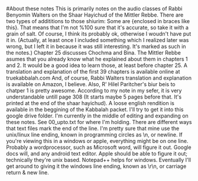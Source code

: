 #About these notes
This is primarily notes on the audio classes of Rabbi Benyomin Walters on the Shaar Hayichud of the Mittler Rebbe.
There are two types of addititions to those shiurim: Some are {enclosed in braces like this}. That means that I'm not %100 sure that it's accurate, so take it with a grain of salt. Of course, I think its probably ok, otherwise I woudn't have put it in. (Actually, at least once I included something which I realized later was wrong, but I left it in because it was still interesting. It's marked as such in the notes.)
Chapter 25 discusses Chochma and Bina. The Mittler Rebbe asumes that you already know what he explained about them in chapters 1 and 2. It would be a good idea to learn those, at least before chapter 25. A translation and explanation of the first 39 chapters is available online at truekabbalah.com And, of course, Rabbi Walters translation and explanation is available on Amazon, I believe. Also, R' Hilel Paritcher's biur beis to chatper 1 is pretty awesome. According to my note in my sefer, it is very understandable untill page 308 (It starts maybe 5 pages before that. It's printed at the end of the shaar hayichud). A loose english rendition is available in the beggining of the Kabbalah packet. I'll try to get it into this google drive folder.
I'm currently in the middle of editing and expanding on these notes. See 00_upto.txt for where I'm holding.
There are different ways that text files mark the end of the line. I'm pretty sure that mine use the unix/linux line ending, known in programming circles as \n, or newline. If you're viewing this in a windows or apple, everything might be on one line. Probably a wordprocessor, such as Microsoft word, will figure it out. Google docs will, and any android text editor. Apple should be able to figure it out; technically they're unix based. Notepad++ helps for windows. Eventually I'll get around to giving it the windows line ending, known as \r\n, or carriage return & new line.
